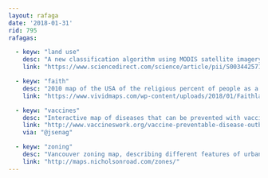 ```yaml
---
layout: rafaga
date: '2018-01-31'
rid: 795
rafagas:

  - keyw: "land use"
    desc: "A new classification algorithm using MODIS satellite imagery helps to get 30m landcover"
    link: "https://www.sciencedirect.com/science/article/pii/S0034425717302249"

  - keyw: "faith"
    desc: "2010 map of the USA of the religious percent of people as a relief visualization"
    link: "https://www.vividmaps.com/wp-content/uploads/2018/01/Faithland-US.png"

  - keyw: "vaccines"
    desc: "Interactive map of diseases that can be prevented with vaccines with information backed by government and health NGOs"
    link: "http://www.vaccineswork.org/vaccine-preventable-disease-outbreaks/"
    via: "@jsenag"

  - keyw: "zoning"
    desc: "Vancouver zoning map, describing different features of urban development and land use"
    link: "http://maps.nicholsonroad.com/zones/"
---
```


